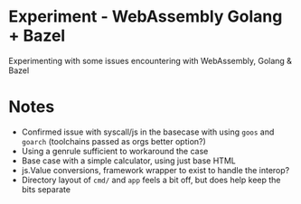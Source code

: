 # Experiment - WebAssembly Golang + Bazel

Experimenting with some issues encountering with WebAssembly, Golang & Bazel

# Notes

- Confirmed issue with syscall/js in the basecase with using `goos` and `goarch` (toolchains passed as orgs better option?)
- Using a genrule sufficient to workaround the case
- Base case with a simple calculator, using just base HTML
- js.Value conversions, framework wrapper to exist to handle the interop?
- Directory layout of `cmd/` and `app` feels a bit off, but does help keep the bits separate
